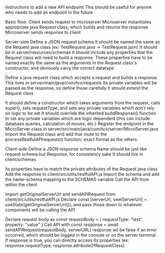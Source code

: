 Instructions to add a new API endpoint
This should be useful for anyone who needs to add an endpoint in the future
 
Basic flow:
 Client sends request to microserver
Microserver instantiates appropriate java Request class, which builds and returns the response
Microserver sends response to client


Server-side
Define a JSON request schema
It should be named the same as the Request java class (ex: TestRequest.java -> TestRequest.json)
It should be in server/resources/schemas
It should include any properties that the  Request class will need to build a response. These properties have to be named exactly the same as the arguments in the Request class's constructor, and obviously carry the correct datatype

Define a java request class which accepts a request and builds a response.
This lives in server/main/java/com/tco/requests 
Its private variables will be passed as the response, so define those carefully
It should extend the Request class


It should define a constructor which takes arguments from the request, calls super(), sets requestType, and sets any private variables which don't rely on logic to be set
It should override the inherited buildResponse() function to set any private variables which are logic dependent (this can include database queries, calculation of moves, etc.)
Register the endpoint in the MicroServer class in server/src/main/java/com/tco/server/MicroServer.java
Import the Request class and add that route to the processRestfulAPIrequests() function, exact format as the others





Client-side
Define a JSON response schema
Name should be just like request schema but Response, for consistency sake
It should live in client/schemas


Its properties have to match the private attributes of the Request java class
Add the response to client/src/utils/restfulAPI.js
Import the schema and add the name-schema mapping to the SCHEMAS variable
Call the API from within the client


Import getOriginalServerUrl and sendAPIRequest from client/src/utils/restfulAPI.js
Declare const [serverUrl, seetServerUrl] = useState(getOriginalServerUrl()); and pass those down to whatever components will be calling the API


Declare request body as const requestBody = { requestType: "test", property: "value" }
Call API with const response = await sendAPIRequest(requestBody, serverURL)
response wil be false if an error occurred, which should be logged in the console or on the server terminal. If response is true, you can directly access its properties (ex: response.requestType, response.attributeOfRequestClass)
